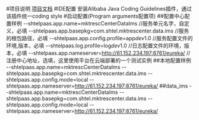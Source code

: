 #项目说明
[项目文档](http://phabricator.tontron.com.cn/w/project/marketing_center/)
#IDE配置
安装Alibaba Java Coding Guidelines插件，通过该插件统一coding style
#启动配置(Program arguments配置项)
##配置中心配置样例
--shtelpaas.app.name=mktrescCenterDataIms    //服务单元名字，自定义，必填
--shtelpaas.app.basepkg=com.shtel.mktrescenter.data.ims   //服务的根包路径，必填
--shtelpaas.app.config.profile=app$dev$1.0  //服务配置文件的环境,版本，必填
--shtelpaas.log.profile=log$dev$1.0             //日志配置文件的环境，版本，必填
--shtelpaas.app.nameserver=http://61.152.234.197:8761/eureka/       //注册中心地址，选填，这里使用平台在云端部署的一个测试实例
##本地配置样例
--shtelpaas.app.name=mktrescCenterDataIms
--shtelpaas.app.basepkg=com.shtel.mktrescenter.data.ims
--shtelpaas.app.config.mode=local
--shtelpaas.app.nameserver=http://61.152.234.197:8761/eureka/
##data_ims
--shtelpaas.app.name=mktrescCenterDataIms
--shtelpaas.app.basepkg=com.shtel.mktrescenter.data.ims
--shtelpaas.app.config.mode=local
--shtelpaas.app.nameserver=http://61.152.234.197:8761/eureka/